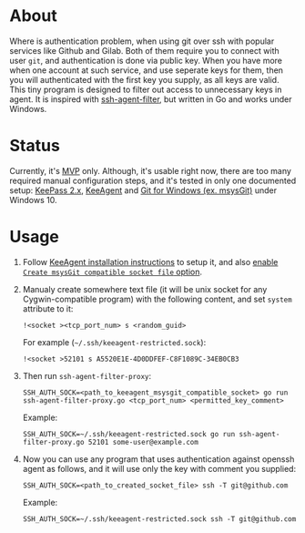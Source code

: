 # About

Where is authentication problem, when using git over ssh with popular services like Github and Gilab. Both of them require you to connect with user `git`, and authentication is done via public key. When you have more when one account at such service, and use seperate keys for them, then you will authenticated with the first key you supply, as all keys are valid. This tiny program is designed to filter out access to unnecessary keys in agent. It is inspired with [ssh-agent-filter](https://git.tiwe.de/ssh-agent-filter.git), but written in Go and works under Windows.

# Status

Currently, it's [MVP](https://en.wikipedia.org/wiki/Minimum_viable_product) only. Although, it's usable right now, there are too many required manual configuration steps, and it's tested in only one documented setup: [KeePass 2.x](https://keepass.info), [KeeAgent](https://lechnology.com/software/keeagent/) and [Git for Windows (ex. msysGit)](https://git-scm.com/download/win) under Windows 10.

# Usage

1. Follow [KeeAgent installation instructions](https://keeagent.readthedocs.io/en/stable/installation.html#windows) to setup it, and also [enable `Create msysGit compatible socket file` option](https://keeagent.readthedocs.io/en/stable/usage/tips-and-tricks.html#cygwin-and-msys).

2. Manualy create somewhere text file (it will be unix socket for any Cygwin-compatible program) with the following content, and set `system` attribute to it:

    ```
    !<socket ><tcp_port_num> s <random_guid>
    ```

    For example (`~/.ssh/keeagent-restricted.sock`):
  
    ```
    !<socket >52101 s A5520E1E-4D0DDFEF-C8F1089C-34EB0CB3
    ```

3. Then run `ssh-agent-filter-proxy`:

    ```shell
    SSH_AUTH_SOCK=<path_to_keeagent_msysgit_compatible_socket> go run ssh-agent-filter-proxy.go <tcp_port_num> <permitted_key_comment>
    ```
    
    Example:
    
    ```shell
    SSH_AUTH_SOCK=~/.ssh/keeagent-restricted.sock go run ssh-agent-filter-proxy.go 52101 some-user@example.com
    ```

4. Now you can use any program that uses authentication against openssh agent as follows, and it will use only the key with comment you supplied:

    ```shell
    SSH_AUTH_SOCK=<path_to_created_socket_file> ssh -T git@github.com
    ```
    
    Example:
    
    ```shell
    SSH_AUTH_SOCK=~/.ssh/keeagent-restricted.sock ssh -T git@github.com
    ```